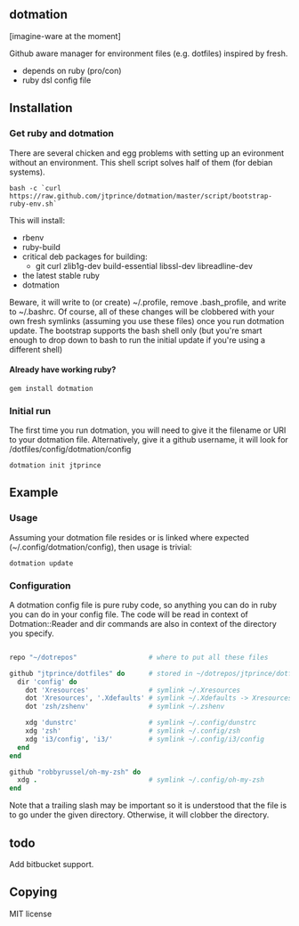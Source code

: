 ## dotmation

[imagine-ware at the moment]

Github aware manager for environment files (e.g. dotfiles) inspired by fresh.

* depends on ruby (pro/con)
* ruby dsl config file

## Installation

### Get ruby and dotmation

There are several chicken and egg problems with setting up an evironment
without an environment.  This shell script solves half of them (for debian
systems).

    bash -c `curl https://raw.github.com/jtprince/dotmation/master/script/bootstrap-ruby-env.sh`

This will install:

* rbenv
* ruby-build
* critical deb packages for building:
    * git curl zlib1g-dev build-essential libssl-dev libreadline-dev
* the latest stable ruby
* dotmation

Beware, it will write to (or create) ~/.profile, remove .bash_profile, and
write to ~/.bashrc.  Of course, all of these changes will be clobbered with
your own fresh symlinks (assuming you use these files) once you run dotmation
update.  The bootstrap supports the bash shell only (but you're smart enough
to drop down to bash to run the initial update if you're using a different
shell)

#### Already have working ruby?

    gem install dotmation

### Initial run

The first time you run dotmation, you will need to give it the filename or URI
to your dotmation file.  Alternatively, give it a github username, it will
look for <user>/dotfiles/config/dotmation/config 

    dotmation init jtprince

## Example

### Usage

Assuming your dotmation file resides or is linked where expected
(~/.config/dotmation/config), then usage is trivial:

    dotmation update

### Configuration

A dotmation config file is pure ruby code, so anything you can do in ruby you
can do in your config file.  The code will be read in context of
Dotmation::Reader and dir commands are also in context of the directory you
specify.

```ruby

repo "~/dotrepos"                  # where to put all these files

github "jtprince/dotfiles" do      # stored in ~/dotrepos/jtprince/dotfiles
  dir 'config' do
    dot 'Xresources'               # symlink ~/.Xresources
    dot 'Xresources', '.Xdefaults' # symlink ~/.Xdefaults -> Xresources
    dot 'zsh/zshenv'               # symlink ~/.zshenv

    xdg 'dunstrc'                  # symlink ~/.config/dunstrc
    xdg 'zsh'                      # symlink ~/.config/zsh
    xdg 'i3/config', 'i3/'         # symlink ~/.config/i3/config
  end
end

github "robbyrussel/oh-my-zsh" do
  xdg .                            # symlink ~/.config/oh-my-zsh
end

```

Note that a trailing slash may be important so it is understood that the file
is to go under the given directory.  Otherwise, it will clobber the directory.

## todo

Add bitbucket support.

## Copying

MIT license
